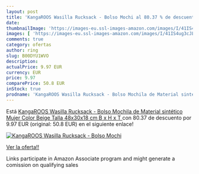 ```yaml
---
layout: post
title: 'KangaROOS Wasilla Rucksack - Bolso Mochi al 80.37 % de descuento'
date: 
thumbnailImage: 'https://images-eu.ssl-images-amazon.com/images/I/41IS4ug3cJL._SL200_.jpg'
images: [ 'https://images-eu.ssl-images-amazon.com/images/I/41IS4ug3cJL._SL200_.jpg' ]
comments: true
category: ofertas
author: ring
slug: B00DYU1WVO
description:
actualPrice: 9.97 EUR
currency: EUR
price: 9.97
comparePrice: 50.8 EUR
inStock: true
prodname: 'KangaROOS Wasilla Rucksack - Bolso Mochila de Material sintético Mujer  Color Beige  Talla 48x30x18 cm  B x H x T '
---
```


Está [KangaROOS Wasilla Rucksack - Bolso Mochila de Material sintético Mujer  Color Beige  Talla 48x30x18 cm  B x H x T ](https://www.amazon.es/dp/B00DYU1WVO/?tag=tolees-21) con 80.37 de descuento por 9.97 EUR (original: 50.8 EUR) en el siguiente enlace!

[![KangaROOS Wasilla Rucksack - Bolso Mochi](https://images-eu.ssl-images-amazon.com/images/I/41IS4ug3cJL._SL200_.jpg)](https://www.amazon.es/dp/B00DYU1WVO/?tag=tolees-21)

[Ver la oferta!!](https://www.amazon.es/dp/B00DYU1WVO/?tag=tolees-21)

Links participate in Amazon Associate program and might generate a comission on qualifying sales


